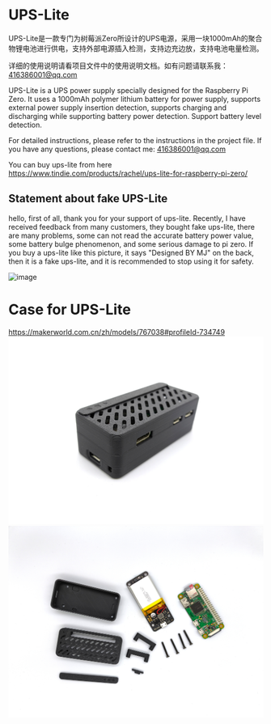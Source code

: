 # UPS-Lite
UPS-Lite是一款专门为树莓派Zero所设计的UPS电源，采用一块1000mAh的聚合物锂电池进行供电，支持外部电源插入检测，支持边充边放，支持电池电量检测。

详细的使用说明请看项目文件中的使用说明文档。如有问题请联系我：416386001@qq.com





UPS-Lite is a UPS power supply specially designed for the Raspberry Pi Zero. It uses a 1000mAh polymer lithium battery for power supply, supports external power supply insertion detection, supports charging and discharging while supporting battery power detection. Support battery level detection.
 
For detailed instructions, please refer to the instructions in the project file. If you have any questions, please contact me: 416386001@qq.com


You can buy ups-lite from here   https://www.tindie.com/products/rachel/ups-lite-for-raspberry-pi-zero/




## Statement about fake UPS-Lite 
hello, first of all, thank you for your support of ups-lite. Recently, I have received feedback from many customers, they bought fake ups-lite, there are many problems, some can not read the accurate battery power value, some battery bulge phenomenon, and some serious damage to pi zero. If you buy a ups-lite like this picture, it says "Designed BY MJ" on the back, then it is a fake ups-lite, and it is recommended to stop using it for safety.

![image](https://github.com/linshuqin329/UPS-Lite/blob/master/Fake%20UPS-Lite.jpeg)







# Case for UPS-Lite 
https://makerworld.com.cn/zh/models/767038#profileId-734749
![image](UPS-Lite_Case/UPS-Lite_Case/images/UPS-Lite_Case_1.jpg)
![image](UPS-Lite_Case/UPS-Lite_Case/images/UPS-Lite_Case_4.jpg)










